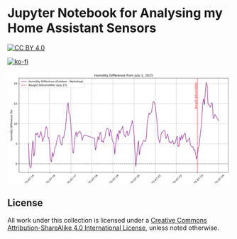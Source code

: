 # Jupyter Notebook for Analysing my Home Assistant Sensors
[![CC BY 4.0][cc-by-shield]][cc-by-sa]

[![ko-fi](https://ko-fi.com/img/githubbutton_sm.svg)](https://ko-fi.com/C0C24WFYS) 

![Humidity Delta Plot](humidity_delta_plot.png)

## License
All work under this collection is licensed under a
[Creative Commons Attribution-ShareAlike 4.0 International License][cc-by-sa], unless noted otherwise.

[cc-by-sa]: http://creativecommons.org/licenses/by-sa/4.0/
[cc-by-shield]: https://img.shields.io/badge/License-CC%20BY%20BY%20SA%204.0-lightgrey.svg
